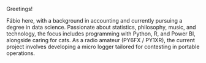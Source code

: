 Greetings!

Fábio here, with a background in accounting and currently pursuing a degree in data science. Passionate about statistics, philosophy, music, and technology, the focus includes programming with Python, R, and Power BI, alongside caring for cats. As a radio amateur (PY6FX / PY1XR), the current project involves developing a micro logger tailored for contesting in portable operations.

